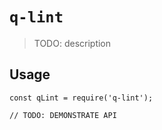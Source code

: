 # `q-lint`

> TODO: description

## Usage

```
const qLint = require('q-lint');

// TODO: DEMONSTRATE API
```
